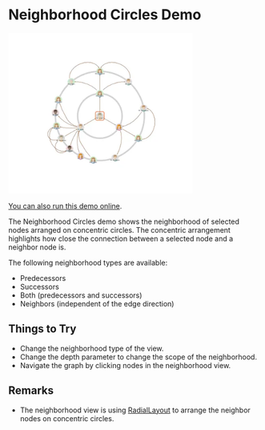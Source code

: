 <!--
 //////////////////////////////////////////////////////////////////////////////
 // @license
 // This file is part of yFiles for HTML.
 // Use is subject to license terms.
 //
 // Copyright (c) by yWorks GmbH, Vor dem Kreuzberg 28,
 // 72070 Tuebingen, Germany. All rights reserved.
 //
 //////////////////////////////////////////////////////////////////////////////
-->
# Neighborhood Circles Demo

<img src="../../../doc/demo-thumbnails/neighborhood-circles.webp" alt="demo-thumbnail" height="320"/>

[You can also run this demo online](https://www.yfiles.com/demos/showcase/neighborhood-circles/).

The Neighborhood Circles demo shows the neighborhood of selected nodes arranged on concentric circles. The concentric arrangement highlights how close the connection between a selected node and a neighbor node is.

The following neighborhood types are available:

- Predecessors
- Successors
- Both (predecessors and successors)
- Neighbors (independent of the edge direction)

## Things to Try

- Change the neighborhood type of the view.
- Change the depth parameter to change the scope of the neighborhood.
- Navigate the graph by clicking nodes in the neighborhood view.

## Remarks

- The neighborhood view is using [RadialLayout](https://docs.yworks.com/yfileshtml/#/api/RadialLayout) to arrange the neighbor nodes on concentric circles.
